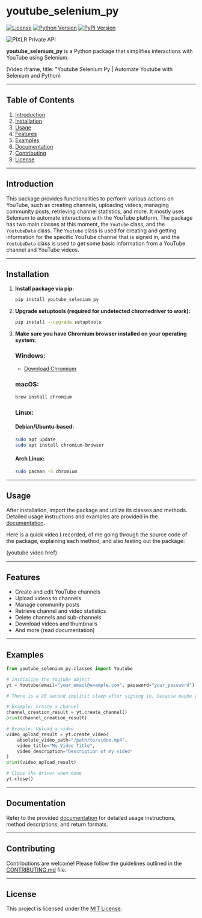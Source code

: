 # youtube_selenium_py

[![License](https://img.shields.io/badge/license-MIT-blue.svg)](https://opensource.org/licenses/MIT) [![Python Version](https://img.shields.io/badge/python-3.6%2B-blue.svg)](https://www.python.org/downloads/) [![PyPI Version](https://img.shields.io/pypi/v/youtube_selenium_py.svg)](https://discord.gg/hBufFtWQmy)

![PIXLR Private API](https://github.com/Automa-Automations/youtube_selenium_py/assets/141557971/72e93b18-12fc-4cbc-81a8-e7ceca85b141)

**youtube_selenium_py** is a Python package that simplifies interactions with YouTube using Selenium.

(Video iframe, title: "Youtube Selenium Py | Automate Youtube with Selenium and Python)

---

## Table of Contents

1. [Introduction](#introduction)
2. [Installation](#installation)
3. [Usage](#usage)
4. [Features](#features)
5. [Examples](#examples)
6. [Documentation](#documentation)
7. [Contributing](#contributing)
8. [License](#license)

---

## Introduction

This package provides functionalities to perform various actions on YouTube, such as creating channels, uploading videos, managing community posts, retrieving channel statistics, and more. It mostly uses Selenium to automate interactions with the YouTube platform. The package has two main classes at this moment, the `Youtube` class, and the `YoutubeData` class. The `Youtube` class is used for creating and getting information for the specific YouTube channel that is signed in, and the `YoutubeData` class is used to get some basic information from a YouTube channel and YouTube videos.

---

## Installation

1. **Install package via pip:**

   ```bash
   pip install youtube_selenium_py
   ```

2. **Upgrade setuptools (required for undetected chromedriver to work):**

   ```bash
   pip install --upgrade setuptools
   ```

3. **Make sure you have Chromium browser installed on your operating system:**

   ### Windows:

   - [Download Chromium](https://www.chromium.org/getting-involved/download-chromium/)

   ### macOS:

   ```bash
   brew install chromium
   ```

   ### Linux:

   #### Debian/Ubuntu-based:

   ```bash
   sudo apt update
   sudo apt install chromium-browser
   ```

   #### Arch Linux:

   ```bash
   sudo pacman -S chromium
   ```

---

## Usage

After installation, import the package and utilize its classes and methods. Detailed usage instructions and examples are provided in the [documentation](https://docs.agnostica.site).

Here is a quick video I recorded, of me going through the source code of the package, explaining each method, and also testing out the package:

(youtube video href)

---

## Features

- Create and edit YouTube channels
- Upload videos to channels
- Manage community posts
- Retrieve channel and video statistics
- Delete channels and sub-channels
- Download videos and thumbnails
- And more (read documentation)

---

## Examples

```python
from youtube_selenium_py.classes import Youtube

# Initialize the Youtube object
yt = Youtube(email="your_email@example.com", password="your_password")

# There is a 20 second implicit sleep after signing in, because maybe you have 2 step authentication enabled, or it will send confirmation code to your phone. We suggest using a brand new google account, then this won't happen, everything will be automatic.

# Example: Create a channel
channel_creation_result = yt.create_channel()
print(channel_creation_result)

# Example: Upload a video
video_upload_result = yt.create_video(
    absolute_video_path="/path/to/video.mp4",
    video_title="My Video Title",
    video_description="Description of my video"
)
print(video_upload_result)

# Close the driver when done
yt.close()
```

---

## Documentation

Refer to the provided <a href="https://docs.agnostica.site">documentation</a> for detailed usage instructions, method descriptions, and return formats.

---

## Contributing

Contributions are welcome! Please follow the guidelines outlined in the [CONTRIBUTING.md](CONTRIBUTING.md) file.

---

## License

This project is licensed under the [MIT License](LICENSE).
